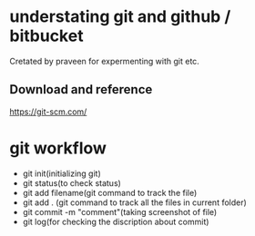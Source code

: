 # understating git and github / bitbucket
Cretated by praveen for expermenting with git etc.

## Download and reference
https://git-scm.com/

# git workflow
- git init(initializing git)
- git status(to check status)
- git add filename(git command to track the file)
- git add . (git command to track all the files in current folder)
- git commit -m "comment"(taking screenshot of file)
- git log(for checking the discription about commit)